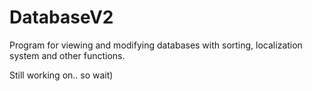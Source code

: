 # DatabaseV2
Program for viewing and modifying databases with sorting, localization system and other functions.

Still working on.. so wait)
